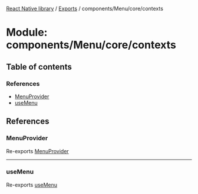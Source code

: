 [React Native library](../index.md) / [Exports](../modules.md) / components/Menu/core/contexts

# Module: components/Menu/core/contexts

## Table of contents

### References

- [MenuProvider](components_Menu_core_contexts.md#menuprovider)
- [useMenu](components_Menu_core_contexts.md#usemenu)

## References

### MenuProvider

Re-exports [MenuProvider](components_Menu_core_contexts_menu.md#menuprovider)

___

### useMenu

Re-exports [useMenu](components_Menu_core_contexts_menu.md#usemenu)
